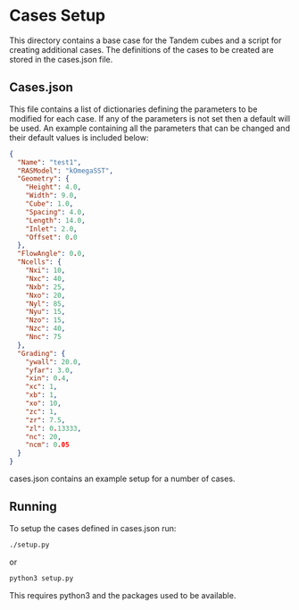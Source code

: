 # Cases Setup

This directory contains a base case for the Tandem cubes and a script for creating additional cases.
The definitions of the cases to be created are stored in the cases.json file.

## Cases.json
This file contains a list of dictionaries defining the parameters to be modified for each case.
If any of the parameters is not set then a default will be used.
An example containing all the parameters that can be changed and their default values is included below:

```json
{
  "Name": "test1",
  "RASModel": "kOmegaSST",
  "Geometry": {
    "Height": 4.0,
    "Width": 9.0,
    "Cube": 1.0,
    "Spacing": 4.0,
    "Length": 14.0,
    "Inlet": 2.0,
    "Offset": 0.0
  },
  "FlowAngle": 0.0,
  "Ncells": {
    "Nxi": 10,
    "Nxc": 40,
    "Nxb": 25,
    "Nxo": 20,
    "Nyl": 85,
    "Nyu": 15,
    "Nzo": 15,
    "Nzc": 40,
    "Nnc": 75
  },
  "Grading": {
    "ywall": 20.0,
    "yfar": 3.0,
    "xin": 0.4,
    "xc": 1,
    "xb": 1,
    "xo": 10,
    "zc": 1,
    "zr": 7.5,
    "zl": 0.13333,
    "nc": 20,
    "ncm": 0.05
  }
}
```

cases.json contains an example setup for a number of cases.

## Running

To setup the cases defined in cases.json run:

```bash
./setup.py
```
or
```bash
python3 setup.py
```

This requires python3 and the packages used to be available.
